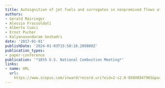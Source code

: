 ```yaml
---
title: Autoignition of jet fuels and surrogates in nonpremixed flows at elevated pressures
authors:
- Gerald Mairinger
- Alessio Frassoldati
- Alberto Cuoci
- Ernst Pucher
- Kalyanasundaram Seshadri
date: '2017-01-01'
publishDate: '2024-01-03T15:58:18.209800Z'
publication_types:
- paper-conference
publication: '*10th U.S. National Combustion Meeting*'
links:
- name: URL
  url: 
    https://www.scopus.com/inward/record.uri?eid=2-s2.0-85048947965&partnerID=40&md5=df57ddb8373ebd926c72613e1dace3dd
---
```

